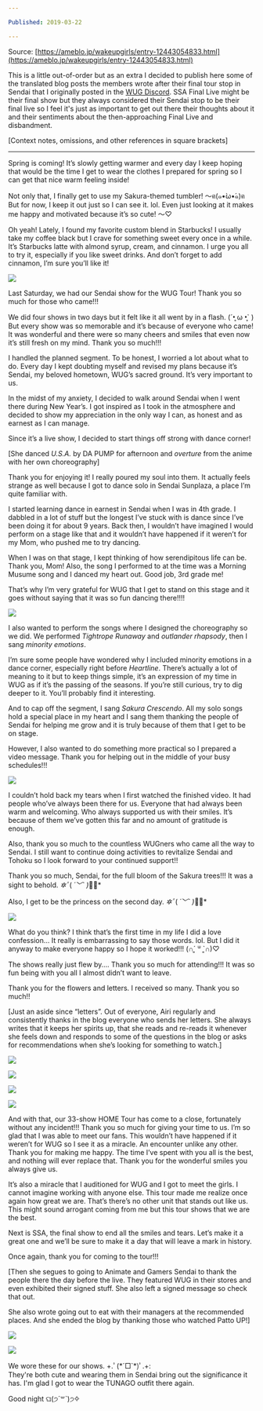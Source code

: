 ```yaml
---

Published: 2019-03-22

---
```


Source: [https://ameblo.jp/wakeupgirls/entry-12443054833.html](https://ameblo.jp/wakeupgirls/entry-12443054833.html)

This is a little out-of-order but as an extra I decided to publish here some of the translated blog posts the members wrote after their final tour stop in Sendai that I originally posted in the [WUG Discord](https://discord.gg/eQz3fjm). SSA Final Live might be their final show but they always considered their Sendai stop to be their final live so I feel it's just as important to get out there their thoughts about it and their sentiments about the then-approaching Final Live and disbandment.

\[Context notes, omissions, and other references in square brackets\]

* * *

Spring is coming! It’s slowly getting warmer and every day I keep hoping that would be the time I get to wear the clothes I prepared for spring so I can get that nice warm feeling inside!

Not only that, I finally get to use my Sakura-themed tumbler! 〜ฅ(๑•̀ω•́๑)ฅ But for now, I keep it out just so I can see it. lol. Even just looking at it makes me happy and motivated because it’s so cute! 〜♡

Oh yeah! Lately, I found my favorite custom blend in Starbucks! I usually take my coffee black but I crave for something sweet every once in a while. It’s Starbucks latte with almond syrup, cream, and cinnamon. I urge you all to try it, especially if you like sweet drinks. And don’t forget to add cinnamon, I’m sure you’ll like it!

![](/images/o1478110814363092304.jpg)

Last Saturday, we had our Sendai show for the WUG Tour! Thank you so much for those who came!!!

We did four shows in two days but it felt like it all went by in a flash. (´•̥ ω •̥\` ) But every show was so memorable and it’s because of everyone who came! It was wonderful and there were so many cheers and smiles that even now it’s still fresh on my mind. Thank you so much!!!

I handled the planned segment. To be honest, I worried a lot about what to do. Every day I kept doubting myself and revised my plans because it’s Sendai, my beloved hometown, WUG’s sacred ground. It’s very important to us.

In the midst of my anxiety, I decided to walk around Sendai when I went there during New Year’s. I got inspired as I took in the atmosphere and decided to show my appreciation in the only way I can, as honest and as earnest as I can manage.

Since it’s a live show, I decided to start things off strong with dance corner!

\[She danced _U.S.A._ by DA PUMP for afternoon and _overture_ from the anime with her own choreography\]

Thank you for enjoying it! I really poured my soul into them. It actually feels strange as well because I got to dance solo in Sendai Sunplaza, a place I’m quite familiar with.

I started learning dance in earnest in Sendai when I was in 4th grade. I dabbled in a lot of stuff but the longest I’ve stuck with is dance since I’ve been doing it for about 9 years. Back then, I wouldn’t have imagined I would perform on a stage like that and it wouldn’t have happened if it weren’t for my Mom, who pushed me to try dancing.

When I was on that stage, I kept thinking of how serendipitous life can be. Thank you, Mom! Also, the song I performed to at the time was a Morning Musume song and I danced my heart out. Good job, 3rd grade me!

That’s why I’m very grateful for WUG that I get to stand on this stage and it goes without saying that it was so fun dancing there!!!!

![](/images/o1706096014363092300.jpg)

I also wanted to perform the songs where I designed the choreography so we did. We performed _Tightrope Runaway_ and _outlander rhapsody_, then I sang _minority emotions_.

I’m sure some people have wondered why I included minority emotions in a dance corner, especially right before _Heartline_. There’s actually a lot of meaning to it but to keep things simple, it’s an expression of my time in WUG as if it’s the passing of the seasons. If you’re still curious, try to dig deeper to it. You’ll probably find it interesting.

And to cap off the segment, I sang _Sakura Crescendo_. All my solo songs hold a special place in my heart and I sang them thanking the people of Sendai for helping me grow and it is truly because of them that I get to be on stage.

However, I also wanted to do something more practical so I prepared a video message. Thank you for helping out in the middle of your busy schedules!!!

![](/images/o1280128014363092291.jpg)

I couldn’t hold back my tears when I first watched the finished video. It had people who’ve always been there for us. Everyone that had always been warm and welcoming. Who always supported us with their smiles. It’s because of them we’ve gotten this far and no amount of gratitude is enough.

Also, thank you so much to the countless WUGners who came all the way to Sendai. I still want to continue doing activities to revitalize Sendai and Tohoku so I look forward to your continued support!!

Thank you so much, Sendai, for the full bloom of the Sakura trees!!! It was a sight to behold. _✲ﾟ_( _´﹀\` )_✲ﾟ\*

Also, I get to be the princess on the second day. _✲ﾟ_( _´﹀\` )_✲ﾟ\*

![](/images/o1478110814363092286.jpg)

What do you think? I think that’s the first time in my life I did a love confession… It really is embarrassing to say those words. lol. But I did it anyway to make everyone happy so I hope it worked!!! (∩´͈ ᐜ \`͈∩)♡

The shows really just flew by…. Thank you so much for attending!!! It was so fun being with you all I almost didn’t want to leave.

Thank you for the flowers and letters. I received so many. Thank you so much!!

\[Just an aside since “letters”. Out of everyone, Airi regularly and consistently thanks in the blog everyone who sends her letters. She always writes that it keeps her spirits up, that she reads and re-reads it whenever she feels down and responds to some of the questions in the blog or asks for recommendations when she’s looking for something to watch.\]

![](/images/o1280128014363092279.jpg)

![](/images/o1280128014363092277.jpg)

![](/images/o1280128014363092271.jpg)

![](/images/o1280128014363092312.jpg)

And with that, our 33-show HOME Tour has come to a close, fortunately without any incident!!! Thank you so much for giving your time to us. I’m so glad that I was able to meet our fans. This wouldn’t have happened if it weren’t for WUG so I see it as a miracle. An encounter unlike any other. Thank you for making me happy. The time I’ve spent with you all is the best, and nothing will ever replace that. Thank you for the wonderful smiles you always give us.

It’s also a miracle that I auditioned for WUG and I got to meet the girls. I cannot imagine working with anyone else. This tour made me realize once again how great we are. That’s there’s no other unit that stands out like us. This might sound arrogant coming from me but this tour shows that we are the best.

Next is SSA, the final show to end all the smiles and tears. Let’s make it a great one and we’ll be sure to make it a day that will leave a mark in history.

Once again, thank you for coming to the tour!!!

\[Then she segues to going to Animate and Gamers Sendai to thank the people there the day before the live. They featured WUG in their stores and even exhibited their signed stuff. She also left a signed message so check that out.  
  
She also wrote going out to eat with their managers at the recommended places. And she ended the blog by thanking those who watched Patto UP!\]  

![](/images/o0750100014363092309.jpg)

![](/images/o1000075014363092307.jpg)

We wore these for our shows. +.ﾟ(\*´□\`\*)ﾟ.+:  
They're both cute and wearing them in Sendai bring out the significance it has. I'm glad I got to wear the TUNAGO outfit there again.  
  
Good night ଘ(੭ˊ꒳​ˋ)੭✧
